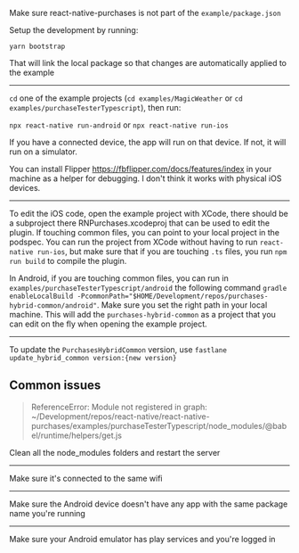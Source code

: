 Make sure react-native-purchases is not part of the `example/package.json`

Setup the development by running: 

```
yarn bootstrap
```

That will link the local package so that changes are automatically applied to the example

---

`cd` one of the example projects (`cd examples/MagicWeather` or `cd examples/purchaseTesterTypescript`), then run:

`npx react-native run-android`
or 
`npx react-native run-ios`

If you have a connected device, the app will run on that device. If not, it will run on a simulator.

You can install Flipper https://fbflipper.com/docs/features/index in your machine as a helper for debugging. I don't think it works with physical iOS devices.

---

To edit the iOS code, open the example project with XCode, there should be a subproject there RNPurchases.xcodeproj that can be used to edit the plugin. 
If touching common files, you can point to your local project in the podspec. 
You can run the project from XCode without having to run `react-native run-ios`, but make sure that if you are touching `.ts` files, you run `npm run build` to compile the plugin.

In Android, if you are touching common files, you can run in `examples/purchaseTesterTypescript/android` the following command `gradle enableLocalBuild -PcommonPath="$HOME/Development/repos/purchases-hybrid-common/android"`. Make sure you set the right path in your local machine. This will add the `purchases-hybrid-common` as a project that you can edit on the fly when opening the example project.

---

To update the `PurchasesHybridCommon` version, use `fastlane update_hybrid_common version:{new version}`

## Common issues

> ReferenceError: Module not registered in graph: ~/Development/repos/react-native/react-native-purchases/examples/purchaseTesterTypescript/node_modules/@babel/runtime/helpers/get.js

Clean all the node_modules folders and restart the server

---

Make sure it's connected to the same wifi

---

Make sure the Android device doesn't have any app with the same package name you're running

---

Make sure your Android emulator has play services and you're logged in
